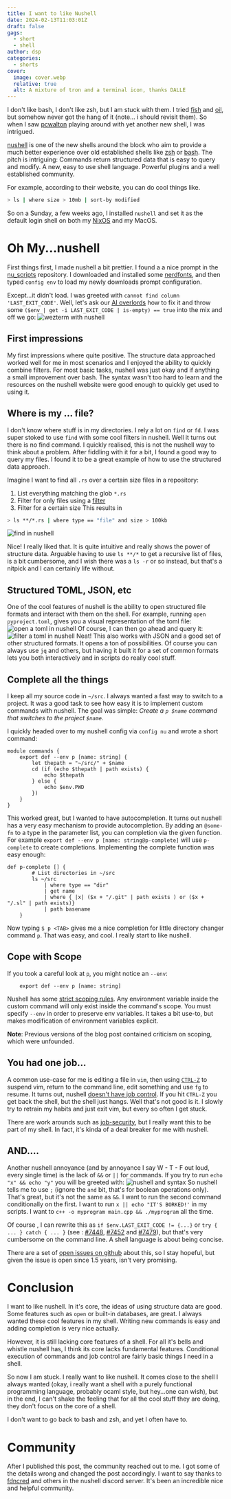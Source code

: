 ```yaml
---
title: I want to like Nushell
date: 2024-02-13T11:03:01Z
draft: false
gags:
  - short
  - shell
author: dsp
categories:
  - shorts
cover:
  image: cover.webp
  relative: true
  alt: A mixture of tron and a terminal icon, thanks DALLE
---
```

I don't like bash, I don't like zsh, but I am stuck with them. I tried [fish](https://fishshell.com/) and [oil](https://www.oilshell.org/), but somehow never got the hang of it (note... i should revisit them). So when I saw [pcwalton](https://twitter.com/pcwalton) playing around with yet another new shell, I was intrigued.

[nushell](https://nushell.sh) is one of the new shells around the block who aim to provide a much better experience over old established shells like [zsh](https://zsh.org) or [bash](https://www.gnu.org/software/bash/). The pitch is intriguing: Commands return structured data that is easy to query and modify. A new, easy to use shell language. Powerful plugins and a well established community.

For example, according to their website, you can do cool things like. 
```sh
> ls | where size > 10mb | sort-by modified
```


So on a Sunday, a few weeks ago, I installed `nushell` and set it as the default login shell on both my [NixOS](https://nixos.org) and my MacOS.

# Oh My...nushell
First things first, I made nushell a bit prettier. I found a a nice prompt in the [nu_scripts](https://github.com/nushell/nu_scripts/tree/main/modules/prompt) repository. I downloaded and installed some [nerdfonts](https://nerdfonts.com), and then typed `config env` to load my newly downloads prompt configuration.

Except...it didn't load. I was greeted with `cannot find column 'LAST_EXIT_CODE'`. Well, let's ask our [AI overlords](https://chat.openai.com) how to fix it and throw some `($env | get -i LAST_EXIT_CODE | is-empty) == true` into the mix and off we go:
![wezterm with nushell](./images/wezterm-nushell.png)
## First impressions
My first impressions where quite positive. The structure data approached worked well for me in most scenarios and I enjoyed the ability to quickly combine filters. For most basic tasks, nushell was just okay and if anything a small improvement over bash. The syntax wasn't too hard to learn and the resources on the nushell website were good enough to quickly get used to using it.
## Where is my ... file?
I don't know where stuff is in my directories. I rely a lot on `find` or `fd`. I was super stoked to use `find` with some cool filters in nushell. Well it turns out there is no find command. I quickly realised, this is not the nushell way to think about a problem. After fiddling with it for a bit, I found a good way to query my files. I found it to be a great example of how to use the structured data approach. 

Imagine I want to find all `.rs` over a certain size files in a repository:
1. List everything matching the glob `*.rs`
2. Filter for only files using a [filter](https://www.nushell.sh/commands/categories/filters.html)
3. Filter for a certain size
This results in
``` sh
> ls **/*.rs | where type == "file" and size > 100kb 
```
![find in nushell](./images/nushell-find.png)

Nice! I really liked that. It is quite intuitive and really shows the power of structure data. Arguable having to use `ls **/*` to get a recursive list of files, is a bit cumbersome, and I wish there was a `ls -r` or so instead, but that's a nitpick and I can certainly life without.

## Structured TOML, JSON, etc
One of the cool features of nushell is the ability to open structured file formats and interact with them on the shell. For example, running `open pyproject.toml`, gives you a visual representation of the toml file:
![open a toml in nushell](./images/nushell-open.png)
Of course, I can then go ahead and query it:
![filter a toml in nushell](./images/nushell-toml-filter.png)
Neat! This also works with JSON and a good set of other structured formats. It opens a ton of possibilities. Of course you can always use `jq` and others, but having it built it for a set of common formats lets you both interactively and in scripts do really cool stuff.
## Complete all the things
I keep all my source code in `~/src`. I always wanted a fast way to switch to a project. It was a good task to see how easy it is to implement custom commands with nushell. The goal was simple: *Create a `p $name` command that switches to the project `$name`.*

I quickly headed over to my nushell config via `config nu` and wrote a short command:
```
module commands {
    export def --env p [name: string] {
        let thepath = "~/src/" + $name
        cd (if (echo $thepath | path exists) {
            echo $thepath
        } else {
            echo $env.PWD
        })
    }
}
```

This worked great, but I wanted to have autocompletion. It turns out nushell has a very easy mechanism to provide autocompletion. By adding an `@some-fn` to a type in the parameter list, you can completion via the given function. For example `export def --env p [name: string@p-complete]` will use `p-complete` to create completions. Implementing the complete function was easy enough:
```    
def p-complete [] {
        # List directories in ~/src
        ls ~/src
            | where type == "dir"
            | get name
            | where { |x| ($x + "/.git" | path exists ) or ($x + "/.sl" | path exists)}
            | path basename
    }
```

Now typing `$ p <TAB>` gives me a nice completion for little directory changer command `p`. That was easy, and cool. I really start to like nushell.
## Cope with Scope
If you took a careful look at `p`, you might notice an `--env`: 
```
    export def --env p [name: string] 
```

Nushell has some [strict scoping rules](https://www.nushell.sh/book/environment.html#scoping). Any environment variable inside the custom command will only exist inside the command's scope. You must specify `--env` in order to preserve env variables. It takes a bit use-to, but makes modification of environment variables explicit.

**Note**: Previous versions of the blog post contained criticism on scoping, which were unfounded.

## You had one job...
A common use-case for me is editing a file in `vim`, then using [`CTRL-Z`](https://neovim.io/doc/user/usr_21.html#21.1) to suspend vim, return to the command line, edit something and use `fg` to resume. It turns out, nushell [doesn't have job control](https://github.com/nushell/nushell/discussions/5948). If you hit `CTRL-Z` you get back the shell, but the shell just hangs. Well that's not good is it. I slowly try to retrain my habits and just exit vim, but every so often I get stuck. 

There are work arounds such as [job-security](https://github.com/yshui/job-security), but I really want this to be part of my shell. In fact, it's kinda of a deal breaker for me with nushell. 

## AND....
Another nushell annoyance (and by annoyance I say W - T - F out loud, every single time) is the lack of `&&` or `||` for commands. If you try to run `echo "x" && echo "y"` you will be greeted with: 
![nushell and syntax](./images/nushell-and.png)
So nushell tells me to use `;` (ignore the `and` bit, that's for boolean operations only). That's great, but it's not the same as `&&`. I want to run the second command conditionally on the first. I want to run `x || echo "IT'S BORKED!'` in my scripts. I want to `c++ -o myprogram main.cpp && ./myprogram` all the time.

Of course , I can rewrite this as `if $env.LAST_EXIT_CODE != {...}` or `try { ... } catch { ... }` (see : [#7448](https://github.com/nushell/nushell/pull/7448), [#7452](https://github.com/nushell/nushell/pull/7452) and [#7479](https://github.com/nushell/nushell/issues/7479)), but that's very cumbersome on the command line. A shell language is about being concise.

There are a set of [open issues on github](https://github.com/nushell/nushell/issues/5740) about this, so I stay hopeful, but given the issue is open since 1.5 years, isn't very promising.
# Conclusion
I want to like nushell. In it's core, the ideas of using structure data are good. Some features such as `open` or built-in databases, are great. I always wanted these cool features in my shell. Writing new commands is easy and adding completion is very nice actually.

However, it is still lacking core features of a shell. For all it's bells and whistle nushell has, I think its core lacks fundamental features. Conditional execution of commands and job control are fairly basic things I need in a shell.

So now I am stuck. I really want to like nushell. It comes close to the shell I always wanted (okay, i really want a shell with a purely functional programming language, probably ocaml style, but hey...one can wish), but in the end, I can't shake the feeling that for all the cool stuff they are doing, they don't focus on the core of a shell.

I don't want to go back to bash and zsh, and yet I often have to.

# Community
After I published this post, the community reached out to me. I got some of the details wrong and changed the post accordingly. I want to say thanks to [fdncred](https://github.com/fdncred) and others in the nushell discord server. It's been an incredible nice and helpful community.
